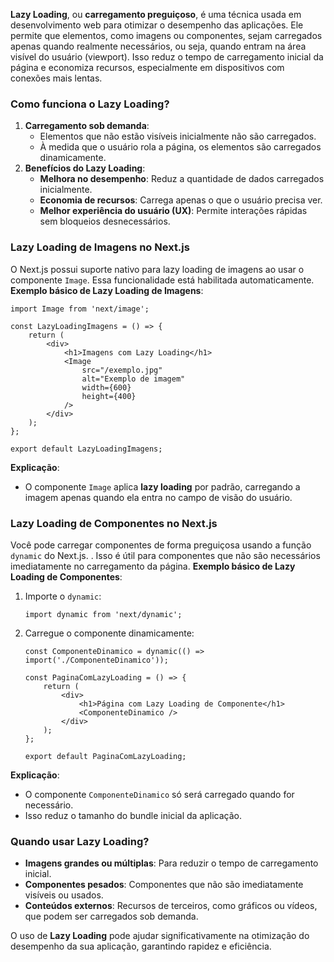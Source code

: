 **Lazy Loading**, ou **carregamento preguiçoso**, é uma técnica usada em desenvolvimento web para otimizar o desempenho das aplicações. Ele permite que elementos, como imagens ou componentes, sejam carregados apenas quando realmente necessários, ou seja, quando entram na área visível do usuário (viewport). Isso reduz o tempo de carregamento inicial da página e economiza recursos, especialmente em dispositivos com conexões mais lentas.

### **Como funciona o Lazy Loading?**

1. **Carregamento sob demanda**:
    - Elementos que não estão visíveis inicialmente não são carregados.
    - À medida que o usuário rola a página, os elementos são carregados dinamicamente.
2. **Benefícios do Lazy Loading**:
    - **Melhora no desempenho**: Reduz a quantidade de dados carregados inicialmente.
    - **Economia de recursos**: Carrega apenas o que o usuário precisa ver.
    - **Melhor experiência do usuário (UX)**: Permite interações rápidas sem bloqueios desnecessários.

### **Lazy Loading de Imagens no Next.js**

O Next.js possui suporte nativo para lazy loading de imagens ao usar o componente `Image`. Essa funcionalidade está habilitada automaticamente.
**Exemplo básico de Lazy Loading de Imagens**:

```
import Image from 'next/image';

const LazyLoadingImagens = () => {
    return (
        <div>
            <h1>Imagens com Lazy Loading</h1>
            <Image
                src="/exemplo.jpg"
                alt="Exemplo de imagem"
                width={600}
                height={400}
            />
        </div>
    );
};

export default LazyLoadingImagens;
```

**Explicação**:
- O componente `Image` aplica **lazy loading** por padrão, carregando a imagem apenas quando ela entra no campo de visão do usuário.

### **Lazy Loading de Componentes no Next.js**

Você pode carregar componentes de forma preguiçosa usando a função `dynamic` do Next.js. . Isso é útil para componentes que não são necessários imediatamente no carregamento da página.
**Exemplo básico de Lazy Loading de Componentes**:
1. Importe o `dynamic`:

    ```
    import dynamic from 'next/dynamic';
    ```

2. Carregue o componente dinamicamente:

    ```
    const ComponenteDinamico = dynamic(() => import('./ComponenteDinamico'));
    
    const PaginaComLazyLoading = () => {
        return (
            <div>
                <h1>Página com Lazy Loading de Componente</h1>
                <ComponenteDinamico />
            </div>
        );
    };
    
    export default PaginaComLazyLoading;
    ```

**Explicação**:
- O componente `ComponenteDinamico` só será carregado quando for necessário.
- Isso reduz o tamanho do bundle inicial da aplicação.

### **Quando usar Lazy Loading?**

- **Imagens grandes ou múltiplas**: Para reduzir o tempo de carregamento inicial.
- **Componentes pesados**: Componentes que não são imediatamente visíveis ou usados.
- **Conteúdos externos**: Recursos de terceiros, como gráficos ou vídeos, que podem ser carregados sob demanda.

O uso de **Lazy Loading** pode ajudar significativamente na otimização do desempenho da sua aplicação, garantindo rapidez e eficiência.

